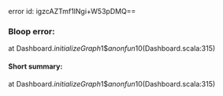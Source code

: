 error id: igzcAZTmf1lNgi+W53pDMQ==
### Bloop error:

at Dashboard$.initializeGraph$1$$anonfun$10(Dashboard.scala:315)
#### Short summary: 

at Dashboard$.initializeGraph$1$$anonfun$10(Dashboard.scala:315)